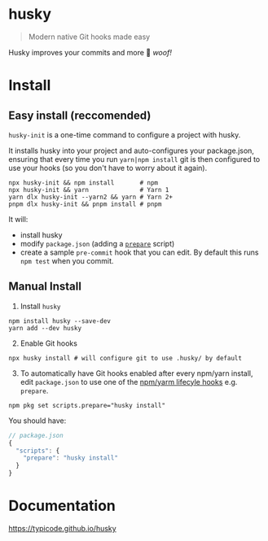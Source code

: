 # husky

> Modern native Git hooks made easy

Husky improves your commits and more 🐶 *woof!*

# Install

## Easy install (reccomended)

`husky-init` is a one-time command to configure a project with husky.

It installs husky into your project and auto-configures your package.json,
ensuring that every time you run `yarn|npm install` git is then configured to
use your hooks (so you don't have to worry about it again).

```shell
npx husky-init && npm install       # npm
npx husky-init && yarn              # Yarn 1
yarn dlx husky-init --yarn2 && yarn # Yarn 2+
pnpm dlx husky-init && pnpm install # pnpm
```

It will:
* install husky
* modify `package.json` (adding a
[`prepare`](https://docs.npmjs.com/cli/v8/using-npm/scripts#prepare-and-prepublish)
script)
* create a sample `pre-commit` hook that you can edit. By default this runs
  `npm test` when you commit.

## Manual Install

1. Install `husky`

```shell
npm install husky --save-dev
yarn add --dev husky
```

2. Enable Git hooks

```shell
npx husky install # will configure git to use .husky/ by default
```

3. To automatically have Git hooks enabled after every npm/yarn install, edit
`package.json` to use one of the [npm/yarm lifecyle
hooks](https://docs.npmjs.com/cli/v8/using-npm/scripts#prepare-and-prepublish)
e.g. `prepare`.


```shell
npm pkg set scripts.prepare="husky install"
```

You should have:

```js
// package.json
{
  "scripts": {
    "prepare": "husky install"
  }
}
```

# Documentation

https://typicode.github.io/husky
